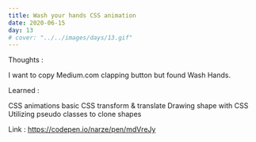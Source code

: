 ```yaml
---
title: Wash your hands CSS animation
date: 2020-06-15
day: 13
# cover: "../../images/days/13.gif"
---
```


Thoughts :

I want to copy Medium.com clapping button but found Wash Hands.

Learned :

CSS animations basic
CSS transform & translate
Drawing shape with CSS
Utilizing pseudo classes to clone shapes

Link : https://codepen.io/narze/pen/mdVreJy
